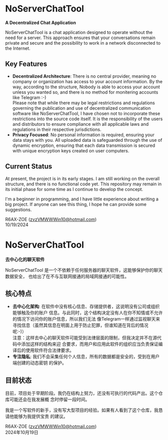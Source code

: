 # NoServerChatTool   

**A Decentralized Chat Application**   

NoServerChatTool is a chat application designed to operate without the need for a 
server. This approach ensures that your conversations remain private and secure
and the possibility to work in a network disconnected to the Internet.   

## Key Features   

- **Decentralized Architecture**: There is no central provider, meaning no company
or organization has access to your account information. By the way, according to
the structure, Nobody is able to access your account unless you wanted so, and
there is no method for monitering accounts like Telegram :-)    
Please note that while there may be legal restrictions and regulations governing the 
publication and use of decentralized communication software like NoServerChatTool, I
have chosen not to incorporate these restrictions into the source code itself. It is 
the responsibility of the users and distributors to ensure compliance with all 
applicable laws and regulations in their respective jurisdictions.
- **Privacy Focused**: No personal information is required, ensuring your data 
stays with you. All uploaded data is safeguarded through the use of dynamic 
encryption, ensuring that each data transmission is secured with unique encryption 
keys created on user computers.   

## Current Status   

At present, the project is in its early stages. I am still working on the overall 
structure, and there is no functional code yet. This repository may remain in its
initial phase for some time as I continue to develop the concept.   

I'm a beginner in programming, and I have little experience about writing a big 
project. If anyone can see this thing, I hope he can provide some suggestions.   

R6AX-ZOE (zvzVMWWWin10@hotmail.com)   
10/19/2024   

# NoServerChatTool

**去中心化的聊天软件**

NoServerChatTool 是一个不依赖于任何服务器的聊天软件，这能够保护你的聊天数据安全，
也给出了在不与互联网接通的局域网接通的可能性。

## 核心特点

- **去中心化架构**: 在软件中没有核心信息、存储提供者，这说明没有公司或组织能够触及你的账户
信息。与此同时，这个结构决定没有人在你不知情或不允许的情况下访问你的账户信息，所以我们无法
像Telegram一样通过监视聊天来寻找信息（虽然其信息在明面上用于防止犯罪，但谁知道在背后的情况
呢:-)）   
注意：这样去中心的聊天软件可能受到法律层面的限制，但我决定并不在源代码中添加这样的结构来迎
合要求，而用户和应用此软件的组织应当负责保证编译后的使用软件符合法律要求。
- **专注隐私**: 我们不会采集任何个人信息，所有的数据都是安全的，受到在用户端创建的动态密钥
的保护。

## 目前状态

目前，项目处于早期阶段。我仍在结构上努力，还没有可执行的代码产出。这个仓库可能还会在我发展概
念时停留一段时间。   

我是一个写软件的新手，没有写大型项目的经验。如果有人看到了这个仓库，我恳请他能够为我提供宝贵
的建议。   

R6AX-ZOE (zvzVMWWWin10@hotmail.com)    
2024年10月19日
